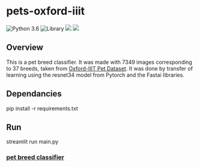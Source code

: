 # pets-oxford-iiit
 
![Python 3.6](https://img.shields.io/badge/Python-3.6-brightgreen.svg) ![Library](https://img.shields.io/badge/Library-Streamlit-red.svg) ![](https://img.shields.io/badge/Deployed_on-Heroku-blue.svg)  ![](https://img.shields.io/badge/fastai-pytorch-orange.svg) 

## Overview
This is a pet breed classifier. It was made with 7349 images corresponding to 37 breeds, taken from  [Oxford-IIIT Pet Dataset](http://www.robots.ox.ac.uk/~vgg/data/pets/). It was done by transfer of learning using the resnet34 model from Pytorch and the Fastai libraries.


## Dependancies
pip install -r requirements.txt

## Run
streamlit run main.py
### [pet breed classifier](https://dog-cat-breed-classifier.herokuapp.com/)

